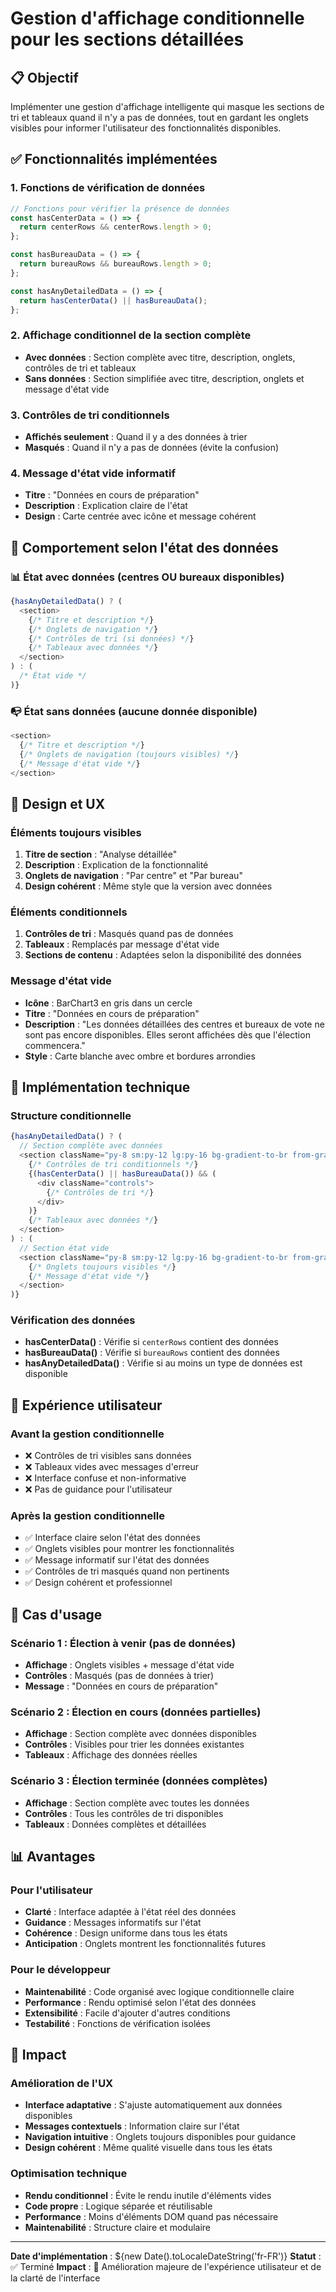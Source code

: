 # Gestion d'affichage conditionnelle pour les sections détaillées

## 📋 Objectif

Implémenter une gestion d'affichage intelligente qui masque les sections de tri et tableaux quand il n'y a pas de données, tout en gardant les onglets visibles pour informer l'utilisateur des fonctionnalités disponibles.

## ✅ Fonctionnalités implémentées

### 1. Fonctions de vérification de données
```typescript
// Fonctions pour vérifier la présence de données
const hasCenterData = () => {
  return centerRows && centerRows.length > 0;
};

const hasBureauData = () => {
  return bureauRows && bureauRows.length > 0;
};

const hasAnyDetailedData = () => {
  return hasCenterData() || hasBureauData();
};
```

### 2. Affichage conditionnel de la section complète
- **Avec données** : Section complète avec titre, description, onglets, contrôles de tri et tableaux
- **Sans données** : Section simplifiée avec titre, description, onglets et message d'état vide

### 3. Contrôles de tri conditionnels
- **Affichés seulement** : Quand il y a des données à trier
- **Masqués** : Quand il n'y a pas de données (évite la confusion)

### 4. Message d'état vide informatif
- **Titre** : "Données en cours de préparation"
- **Description** : Explication claire de l'état
- **Design** : Carte centrée avec icône et message cohérent

## 🎯 Comportement selon l'état des données

### 📊 État avec données (centres OU bureaux disponibles)
```typescript
{hasAnyDetailedData() ? (
  <section>
    {/* Titre et description */}
    {/* Onglets de navigation */}
    {/* Contrôles de tri (si données) */}
    {/* Tableaux avec données */}
  </section>
) : (
  /* État vide */
)}
```

### 📭 État sans données (aucune donnée disponible)
```typescript
<section>
  {/* Titre et description */}
  {/* Onglets de navigation (toujours visibles) */}
  {/* Message d'état vide */}
</section>
```

## 🎨 Design et UX

### Éléments toujours visibles
1. **Titre de section** : "Analyse détaillée"
2. **Description** : Explication de la fonctionnalité
3. **Onglets de navigation** : "Par centre" et "Par bureau"
4. **Design cohérent** : Même style que la version avec données

### Éléments conditionnels
1. **Contrôles de tri** : Masqués quand pas de données
2. **Tableaux** : Remplacés par message d'état vide
3. **Sections de contenu** : Adaptées selon la disponibilité des données

### Message d'état vide
- **Icône** : BarChart3 en gris dans un cercle
- **Titre** : "Données en cours de préparation"
- **Description** : "Les données détaillées des centres et bureaux de vote ne sont pas encore disponibles. Elles seront affichées dès que l'élection commencera."
- **Style** : Carte blanche avec ombre et bordures arrondies

## 🔧 Implémentation technique

### Structure conditionnelle
```typescript
{hasAnyDetailedData() ? (
  // Section complète avec données
  <section className="py-8 sm:py-12 lg:py-16 bg-gradient-to-br from-gray-50 to-gray-100">
    {/* Contrôles de tri conditionnels */}
    {(hasCenterData() || hasBureauData()) && (
      <div className="controls">
        {/* Contrôles de tri */}
      </div>
    )}
    {/* Tableaux avec données */}
  </section>
) : (
  // Section état vide
  <section className="py-8 sm:py-12 lg:py-16 bg-gradient-to-br from-gray-50 to-gray-100">
    {/* Onglets toujours visibles */}
    {/* Message d'état vide */}
  </section>
)}
```

### Vérification des données
- **hasCenterData()** : Vérifie si `centerRows` contient des données
- **hasBureauData()** : Vérifie si `bureauRows` contient des données
- **hasAnyDetailedData()** : Vérifie si au moins un type de données est disponible

## 📱 Expérience utilisateur

### Avant la gestion conditionnelle
- ❌ Contrôles de tri visibles sans données
- ❌ Tableaux vides avec messages d'erreur
- ❌ Interface confuse et non-informative
- ❌ Pas de guidance pour l'utilisateur

### Après la gestion conditionnelle
- ✅ Interface claire selon l'état des données
- ✅ Onglets visibles pour montrer les fonctionnalités
- ✅ Message informatif sur l'état des données
- ✅ Contrôles de tri masqués quand non pertinents
- ✅ Design cohérent et professionnel

## 🎯 Cas d'usage

### Scénario 1 : Élection à venir (pas de données)
- **Affichage** : Onglets visibles + message d'état vide
- **Contrôles** : Masqués (pas de données à trier)
- **Message** : "Données en cours de préparation"

### Scénario 2 : Élection en cours (données partielles)
- **Affichage** : Section complète avec données disponibles
- **Contrôles** : Visibles pour trier les données existantes
- **Tableaux** : Affichage des données réelles

### Scénario 3 : Élection terminée (données complètes)
- **Affichage** : Section complète avec toutes les données
- **Contrôles** : Tous les contrôles de tri disponibles
- **Tableaux** : Données complètes et détaillées

## 📊 Avantages

### Pour l'utilisateur
- **Clarté** : Interface adaptée à l'état réel des données
- **Guidance** : Messages informatifs sur l'état
- **Cohérence** : Design uniforme dans tous les états
- **Anticipation** : Onglets montrent les fonctionnalités futures

### Pour le développeur
- **Maintenabilité** : Code organisé avec logique conditionnelle claire
- **Performance** : Rendu optimisé selon l'état des données
- **Extensibilité** : Facile d'ajouter d'autres conditions
- **Testabilité** : Fonctions de vérification isolées

## 🚀 Impact

### Amélioration de l'UX
- **Interface adaptative** : S'ajuste automatiquement aux données disponibles
- **Messages contextuels** : Information claire sur l'état
- **Navigation intuitive** : Onglets toujours disponibles pour guidance
- **Design cohérent** : Même qualité visuelle dans tous les états

### Optimisation technique
- **Rendu conditionnel** : Évite le rendu inutile d'éléments vides
- **Code propre** : Logique séparée et réutilisable
- **Performance** : Moins d'éléments DOM quand pas nécessaire
- **Maintenabilité** : Structure claire et modulaire

---

**Date d'implémentation** : ${new Date().toLocaleDateString('fr-FR')}
**Statut** : ✅ Terminé
**Impact** : 🎯 Amélioration majeure de l'expérience utilisateur et de la clarté de l'interface
